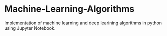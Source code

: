 # Machine-Learning-Algorithms
Implementation of machine learning and deep learining algorithms in python using Jupyter Notebook.
